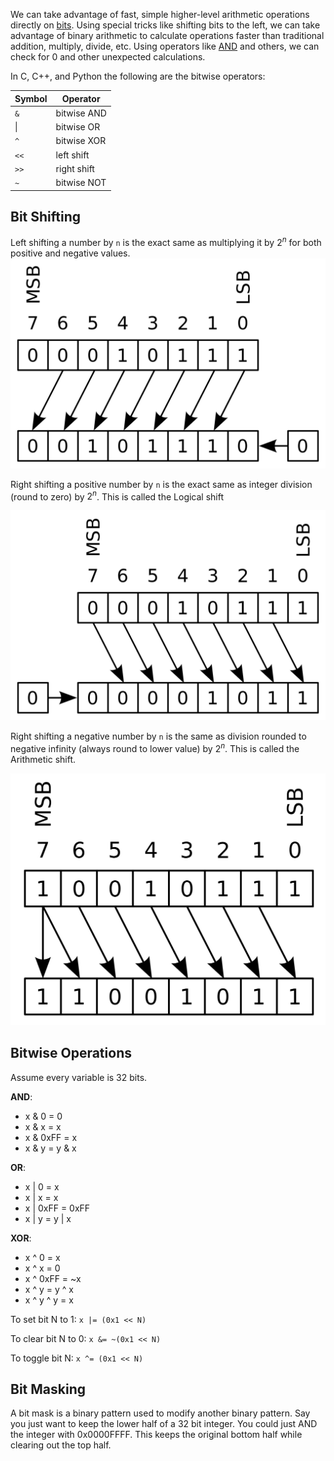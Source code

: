 
We can take advantage of fast, simple higher-level arithmetic operations directly on [bits](../Electrical%20Engineering/Digital/Binary.md). Using special tricks like shifting bits to the left, we can take advantage of binary arithmetic to calculate operations faster than traditional addition, multiply, divide, etc. Using operators like [AND](../Electrical%20Engineering/Digital/Logic%20Gates.md) and others, we can check for 0 and other unexpected calculations.

In C, C++, and Python the following are the bitwise operators:

| Symbol | Operator    |
| ------ | ----------- |
| `&`    | bitwise AND |
|  \|   | bitwise OR  |
| `^`    | bitwise XOR |
| `<<`   | left shift  |
| `>>`   | right shift |
| `~`    | bitwise NOT |

## Bit Shifting

Left shifting a number by `n` is the exact same as multiplying it by $2^n$ for both positive and negative values.
![](../Attachments/Pasted%20image%2020230116233656.png)

Right shifting a positive number by `n` is the exact same as integer division (round to zero) by $2^n$. This is called the Logical shift

![](../Attachments/Pasted%20image%2020230116233741.png)

Right shifting a negative number by `n` is the same as division rounded to negative infinity (always round to lower value) by $2^n$. This is called the Arithmetic shift.

![](../Attachments/Pasted%20image%2020230116233757.png)


## Bitwise Operations

Assume every variable is 32 bits.

**AND**:
- x & 0 = 0
- x & x = x
- x & 0xFF = x
- x & y = y & x

**OR**:
- x | 0 = x
- x | x = x
- x | 0xFF = 0xFF
- x | y = y | x

**XOR**:
- x ^ 0 = x
- x ^ x = 0
- x ^ 0xFF = ~x
- x ^ y = y ^ x
- x ^ y ^ y = x


To set bit N to 1:
`x |= (0x1 << N)`

To clear bit N to 0:
`x &= ~(0x1 << N)`

To toggle bit N:
`x ^= (0x1 << N)`


## Bit Masking

A bit mask is a binary pattern used to modify another binary pattern. Say you just want to keep the lower half of a 32 bit integer. You could just AND the integer with 0x0000FFFF. This keeps the original bottom half while clearing out the top half.